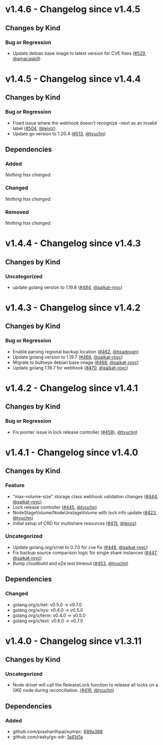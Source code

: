 # v1.4.6 - Changelog since v1.4.5

## Changes by Kind

### Bug or Regression

- Update debian base image to latest version for CVE fixes ([#529](https://github.com/kubernetes-sigs/gcp-filestore-csi-driver/pull/529), [@amacaskill](https://github.com/amacaskill))

# v1.4.5 - Changelog since v1.4.4

## Changes by Kind

### Bug or Regression

- Fixed issue where the webhook doesn't recognize -next as an invalid label ([#504](https://github.com/kubernetes-sigs/gcp-filestore-csi-driver/pull/504), [@leiyiz](https://github.com/leiyiz))
- Update go version to 1.20.4 ([#513](https://github.com/kubernetes-sigs/gcp-filestore-csi-driver/pull/513), [@tyuchn](https://github.com/tyuchn))

## Dependencies

### Added
_Nothing has changed._

### Changed
_Nothing has changed._

### Removed
_Nothing has changed._

# v1.4.4 - Changelog since v1.4.3

## Changes by Kind

### Uncategorized

- update golang version to 1.19.8 ([#484](https://github.com/kubernetes-sigs/gcp-filestore-csi-driver/pull/484), [@saikat-royc](https://github.com/saikat-royc))

# v1.4.3 - Changelog since v1.4.2

## Changes by Kind

### Bug or Regression

- Enable parsing regional backup location ([#462](https://github.com/kubernetes-sigs/gcp-filestore-csi-driver/pull/462), [@hsadoyan](https://github.com/hsadoyan))
- Update golang version to 1.19.7 ([#466](https://github.com/kubernetes-sigs/gcp-filestore-csi-driver/pull/466), [@saikat-royc](https://github.com/saikat-royc))
- Migrate to bullseye debian base image ([#468](https://github.com/kubernetes-sigs/gcp-filestore-csi-driver/pull/468), [@saikat-royc](https://github.com/saikat-royc))
- Update golang 1.19.7 for webhook ([#470](https://github.com/kubernetes-sigs/gcp-filestore-csi-driver/pull/470), [@saikat-royc](https://github.com/saikat-royc))

# v1.4.2 - Changelog since v1.4.1

## Changes by Kind

### Bug or Regression

- Fix pointer issue in lock release controller ([#458](https://github.com/kubernetes-sigs/gcp-filestore-csi-driver/pull/458)), [@tyuchn](https://github.com/tyuchn))

# v1.4.1 - Changelog since v1.4.0

## Changes by Kind

### Feature

- "max-volume-size" storage class webhook validation changes ([#444](https://github.com/kubernetes-sigs/gcp-filestore-csi-driver/pull/444), [@saikat-royc](https://github.com/saikat-royc))
- Lock release controller ([#445](https://github.com/kubernetes-sigs/gcp-filestore-csi-driver/pull/445), [@tyuchn](https://github.com/tyuchn))
- NodeStageVolume/NodeUnstageVolume with lock info update ([#423](https://github.com/kubernetes-sigs/gcp-filestore-csi-driver/pull/423), [@tyuchn](https://github.com/tyuchn))
- Initial setup of CRD for multishare resources ([#415](https://github.com/kubernetes-sigs/gcp-filestore-csi-driver/pull/415), [@leiyiz](https://github.com/leiyiz))

### Uncategorized

- Update golang.org/x/net to 0.7.0 for cve fix ([#448](https://github.com/kubernetes-sigs/gcp-filestore-csi-driver/pull/448), [@saikat-royc](https://github.com/saikat-royc))
- Fix backup source comparison logic for single share instances ([#447](https://github.com/kubernetes-sigs/gcp-filestore-csi-driver/pull/447), [@saikat-royc](https://github.com/saikat-royc))
- Bump cloudbuild and e2e test timeout ([#453](https://github.com/kubernetes-sigs/gcp-filestore-csi-driver/pull/453), [@tyuchn](https://github.com/tyuchn))

## Dependencies

### Changed
- golang.org/x/net: v0.5.0 → v0.7.0
- golang.org/x/sys: v0.4.0 → v0.5.0
- golang.org/x/term: v0.4.0 → v0.5.0
- golang.org/x/text: v0.6.0 → v0.7.0

# v1.4.0 - Changelog since v1.3.11

## Changes by Kind

### Uncategorized

- Node driver will call the ReleaseLock function to release all locks on a GKE node during reconciliation. ([#416](https://github.com/kubernetes-sigs/gcp-filestore-csi-driver/pull/416), [@tyuchn](https://github.com/tyuchn))

## Dependencies

### Added
- github.com/prashanthpai/sunrpc: [689a388](https://github.com/prashanthpai/sunrpc/tree/689a388)
- github.com/rasky/go-xdr: [1a41d1a](https://github.com/rasky/go-xdr/tree/1a41d1a)

